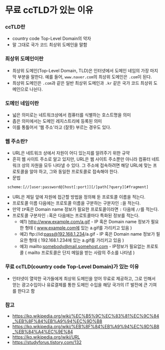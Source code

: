 # 무료 ccTLD가 있는 이유

### ccTLD란
- country code Top-Level Domain의 약자
- 말 그대로 국가 코드 최상위 도메인을 말함

### 최상위 도메인이란
- 최상위 도메인(Top-Level Domain, TLD)은 인터넷에서 도메인 네임의 가장 마지막 부분을 말한다. 예를 들어, `www.naver.com`의 최상위 도메인은 `.com`이 된다.
- 최상위 도메인은 `.com`과 같은 일반 최상위 도메인과 `.kr` 같은 국가 코드 최상위 도메인으로 나뉜다.

### 도메인 네임이란
- 넓은 의미로는 네트워크상에서 컴퓨터를 식별하는 호스트명을 의미
- 좁은 의미에서는 도메인 레지스트리에 등록된 의미
- 이를 통틀어서 '웹 주소'라고 (잘못) 부르는 경우도 있다.

### 웹 주소란?
- URL은 네트워크 상에서 자원이 어디 있는지를 알려주기 위한 규약
- 흔히 웹 사이트 주소로 알고 있지만, URL은 웹 사이트 주소뿐만 아니라 컴퓨터 네트워크 상의 자원을 모두 나타낼 수 있다.
그 주소에 접속하려면 해당 URL에 맞는 프로토콜을 알야 하고, 그와 동일한 프로토콜로 접속해야 한다.
- 문법
~~~
 scheme:[//[user:password@]host[:port]][/]path[?query][#fragment]
~~~

- URL은 제일 앞에 자원에 접근할 방법을 정의해 둔 프로토콜 이름을 적는다.
- 프로토콜 이름 다음에는 프로토콜 이름을 구분하는 구분자인 `:`을 적는다.
- 만약 `IP`혹은 Domain name 정보가 필요한 프로토콜이라면 `:` 다음에 `//`를 적는다.
- 프로토콜 구분자인 `:`혹은 다음에는 프로토콜마다 특화된 정보를 적는다.
    - 예1) http://www.example.com/a.gif - IP 혹은 Domain name 정보가 필요한 형태 ( www.example.com에 있는 a.gif를 가리키고 있음 )
    - 예2) ftp://id:pass@192.168.1.234/a.gif - IP 혹은 Domain name 정보가 필요한 형태 ( 192.168.1.234에 있는 a.gif를 가리키고 있음 )
    - 예3) mailto:somebody@mail.somehost.com - IP정보가 필요없는 프로토콜 ( mailto 프로토콜은 단지 메일을 받는 사람의 주소를 나타냄 )

### 무료 ccTLD(country code Top-Level Domain)가 있는 이유
- 인터넷이 열악한 국가들에게 최상위 도메인을 얻어 무료로 제공하고, 그로 인해서 얻는 광고수입이나 유료결제를 통한 도메인 수입을 해당 국가의 IT 발전에 큰 기여를 한다고 함

### 참고
- https://ko.wikipedia.org/wiki/%EC%B5%9C%EC%83%81%EC%9C%84_%EB%8F%84%EB%A9%94%EC%9D%B8
- https://ko.wikipedia.org/wiki/%EB%8F%84%EB%A9%94%EC%9D%B8_%EB%84%A4%EC%9E%84
- https://ko.wikipedia.org/wiki/URL
- https://studyforus.tistory.com/132